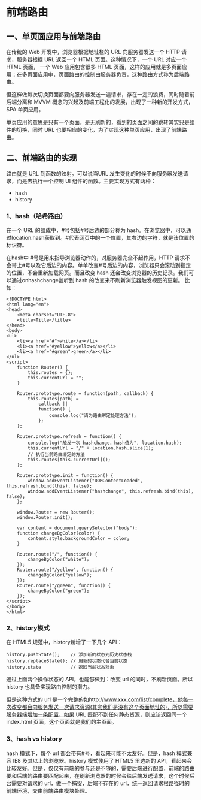 # 前端路由
## 一、单页面应用与前端路由
在传统的 Web 开发中，浏览器根据地址栏的 URL 向服务器发送一个 HTTP 请求，服务器根据 URL 返回一个 HTML 页面。这种情况下，一个 URL 对应一个 HTML 页面，
一个 Web 应用包含很多 HTML 页面，这样的应用就是多页面应用；在多页面应用中，页面路由的控制由服务器负责，这种路由方式称为后端路由。

但这样做每次切换页面都要向服务器发送一遍请求，存在一定的浪费，同时随着前后端分离和 MVVM 概念的兴起及前端工程化的发展，出现了一种新的开发方式，SPA 单页应用。

单页应用的意思是只有一个页面，是无刷新的，看到的页面之间的跳转其实只是组件的切换，同时 URL 也要相应的变化，为了实现这种单页应用，出现了前端路由。

## 二、前端路由的实现
路由就是 URL 到函数的映射。可以说当URL 发生变化的时候不向服务器发送请求，而是去执行一个控制 UI 组件的函数。主要实现方式有两种：
* hash
* history

### 1、hash（哈希路由）
在一个 URL 的组成中，#号包括#号后边的部分称为 hash。在浏览器中，可以通过location.hash获取到。#代表网页中的一个位置，其右边的字符，就是该位置的标识符。

在hash中 #号是用来指导浏览器动作的，对服务器完全不起作用，HTTP 请求不会带上#号以及它后边的内容。单单改变#号后边的内容，浏览器只会滚动到指定的位置，不会重新加载网页。而且改变 hash 还会改变浏览器的历史记录。我们可以通过onhashchange监听到 hash 的改变来不刷新浏览器触发视图的更新。
比如：
```
<!DOCTYPE html>
<html lang="en">
<head>
    <meta charset="UTF-8">
    <title>Title</title>
</head>
<body>
<ul>
    <li><a href="#">white</a></li>
    <li><a href="#yellow">yellow</a></li>
    <li><a href="#green">green</a></li>
</ul>
<script>
    function Router() {
        this.routes = {};
        this.currentUrl = "";
    }

    Router.prototype.route = function(path, callback) {
        this.routes[path] =
            callback ||
            function() {
                console.log("请为路由绑定处理方法");
            };
    };

    Router.prototype.refresh = function() {
        console.log("触发一次 hashchange，hash值为", location.hash);
        this.currentUrl = "/" + location.hash.slice(1);
        // 执行当前路由绑定的方法
        this.routes[this.currentUrl]();
    };

    Router.prototype.init = function() {
        window.addEventListener("DOMContentLoaded", this.refresh.bind(this), false);
        window.addEventListener("hashchange", this.refresh.bind(this), false);
    };

    window.Router = new Router();
    window.Router.init();

    var content = document.querySelector("body");
    function changeBgColor(color) {
        content.style.backgroundColor = color;
    }

    Router.route("/", function() {
        changeBgColor("white");
    });
    Router.route("/yellow", function() {
        changeBgColor("yellow");
    });
    Router.route("/green", function() {
        changeBgColor("green");
    });
</script>
</body>
</html>
```
### 2、history模式
在 HTML5 规范中，history新增了一下几个 API：
```
history.pushState();    // 添加新的状态到历史状态栈
history.replaceState(); // 用新的状态代替当前状态
history.state           // 返回当前状态对象
```
通过上面两个操作状态的 API，也能够做到：改变 url 的同时，不刷新页面。所以 history 也具备实现路由控制的潜力。

但是这种方式的 url 是一个完整的如http://www.xxx.com/list/complete，他每一次改变都会向服务发送一次请求资源(其实我们是没有这个页面地址的)，所以需要服务器端增加一条配置，如果 URL 匹配不到任何静态资源，则应该返回同一个 index.html 页面，这个页面就是我们的主页面。

### 3、hash vs history

hash 模式下，每个 url 都会带有#号，看起来可能不太友好。但是，hash 模式兼容 IE8 及其以上的浏览器。history 模式使用了 HTML5 里边新的 API，看起来会比较友好。但是，仅仅有前端的参与还是不够的，需要后端进行配置，前端的路由要和后端的路由要匹配起来，在刷新浏览器的时候会给后端发送请求，这个时候后台需要对请求的 url，做一个捕捉，后端不存在的 url，统一返回请求根路径时的前端环境，交由前端路由模块处理。
